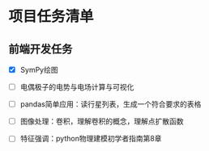 # 项目任务清单

## 前端开发任务
- [x] SymPy绘图
- [ ] 电偶极子的电势与电场计算与可视化
- [ ] pandas简单应用：读行星列表，生成一个符合要求的表格
- [ ] 图像处理：卷积，理解卷积的概念，理解点扩散函数
- [ ] 特征强调：python物理建模初学者指南第8章


